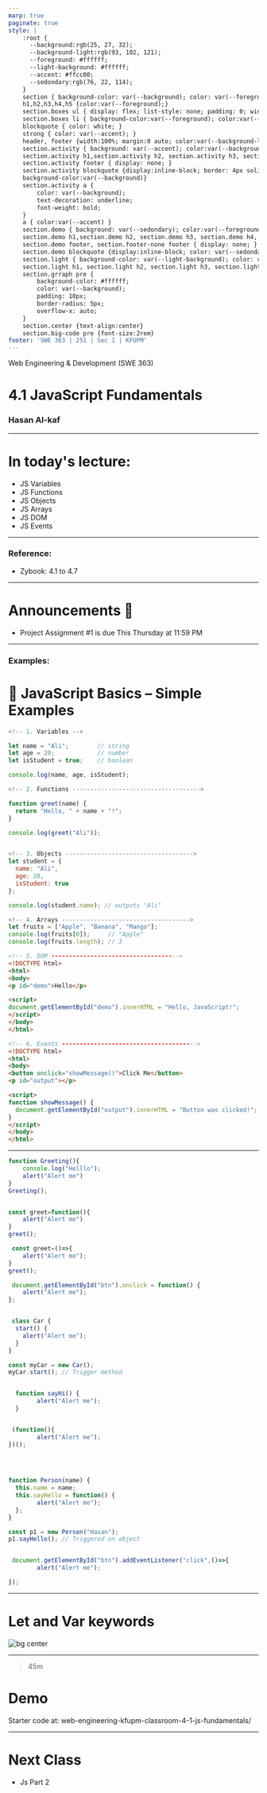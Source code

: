 ```yaml
---
marp: true
paginate: true
style: |
    :root {
      --background:rgb(25, 27, 32);
      --background-light:rgb(93, 102, 121);
      --foreground: #ffffff;
      --light-background: #ffffff;
      --accent: #ffcc00;
      --sedondary:rgb(76, 22, 114);
    }
    section { background-color: var(--background); color: var(--foreground); }
    h1,h2,h3,h4,h5 {color:var(--foreground);}
    section.boxes ul { display: flex; list-style: none; padding: 0; width: 100%; }
    section.boxes li { background-color:var(--foreground); color:var(--background); padding: 40px; margin: 10px; border-radius: 10px; flex: 1; text-align: center; }
    blockquote { color: white; }
    strong { color: var(--accent); }
    header, footer {width:100%; margin:0 auto; color:var(--background-light)}
    section.activity { background: var(--accent); color:var(--background)}
    section.activity h1,section.activity h2, section.activity h3, section.activity h4, section.activity h5 { color: var(--background) }
    section.activity footer { display: none; }
    section.activity blockquote {display:inline-block; border: 4px solid black; color: white; border-radius: 10px; 
    background-color:var(--background)}
    section.activity a {
        color: var(--background);
        text-decoration: underline;
        font-weight: bold;
    }
    a { color:var(--accent) }
    section.demo { background: var(--sedondary); color:var(--foreground)}
    section.demo h1,section.demo h2, section.demo h3, section.demo h4, section.demo h5 { color: var(--foreground) }
    section.demo footer, section.footer-none footer { display: none; }
    section.demo blockquote {display:inline-block; color: var(--sedondary); border-radius: 10px; background-color: var(--foreground)}
    section.light { background-color: var(--light-background); color: var(--background); }
    section.light h1, section.light h2, section.light h3, section.light h4, section.light h5 { color: var(--background); }
    section.grraph pre {
        background-color: #ffffff;
        color: var(--background);
        padding: 10px;
        border-radius: 5px;
        overflow-x: auto;
    }
    section.center {text-align:center}
    section.big-code pre {font-size:2rem}
footer: 'SWE 363 | 251 | Sec 1 | KFUPM'
---
```

<!-- 

Todays goals: 

 - JS as a language 

 How:

 - Build in front of them 

 -->


Web Engineering & Development (SWE 363) 
# 4.1 JavaScript Fundamentals
### Hasan Al-kaf

---

# In today's lecture:

- JS Variables 
- JS Functions 
- JS Objects 
- JS Arrays 
- JS DOM 
- JS Events 

---

### Reference: 
- Zybook: 4.1 to 4.7

---

# Announcements 📣
- Project Assignment #1 is due This Thursday at 11:59 PM

---

### Examples:

# 📘 JavaScript Basics – Simple Examples

```javascript
<!-- 1. Variables -->

let name = "Ali";        // string
let age = 20;            // number
let isStudent = true;    // boolean

console.log(name, age, isStudent);


```
```javascript
<!-- 2. Functions ------------------------------------>

function greet(name) {
  return "Hello, " + name + "!";
}

console.log(greet("Ali"));


```
```javascript

<!-- 3. Objects ------------------------------------>
let student = {
  name: "Ali",
  age: 20,
  isStudent: true
};

console.log(student.name); // outputs "Ali"

```
```javascript
<!-- 4. Arrays ------------------------------------>
let fruits = ["Apple", "Banana", "Mango"];
console.log(fruits[0]);     // "Apple"
console.log(fruits.length); // 3

```
```html
<!-- 5. DOM ------------------------------------>
<!DOCTYPE html>
<html>
<body>
<p id="demo">Hello</p>

<script>
document.getElementById("demo").innerHTML = "Hello, JavaScript!";
</script>
</body>
</html>

```
```html
<!-- 6. Events -------------------------------------->
<!DOCTYPE html>
<html>
<body>
<button onclick="showMessage()">Click Me</button>
<p id="output"></p>

<script>
function showMessage() {
  document.getElementById("output").innerHTML = "Button was clicked!";
}
</script>
</body>
</html>

```

---


```javascript
function Greeting(){
    console.log("Helllo");
    alert("Alert me")
}
Greeting();

```
```javascript

const greet=function(){
    alert("Alert me")
}
greet();

```
```javascript
 const greet=()=>{
    alert("Alert me");
}
greet(); 

```
```javascript
 document.getElementById("btn").onclick = function() {
    alert("Alert me");
}; 

```
```javascript

 class Car {
  start() {
    alert("Alert me");
  }
}

const myCar = new Car();
myCar.start(); // Trigger method 

```
```javascript

  function sayHi() {
        alert("Alert me");
  } 

```
```javascript

 (function(){
        alert("Alert me");
})();
 
 
```
```javascript

function Person(name) {
  this.name = name;
  this.sayHello = function() {
        alert("Alert me");
  };
}

const p1 = new Person("Hasan");
p1.sayHello(); // Triggered on object

```
```javascript

 document.getElementById("btn").addEventListener("click",()=>{
        alert("Alert me");

}); 

```
---
# Let and Var keywords
![bg center](./img/VarLet.jpg)

---
<!-- _class: demo -->

>45m
# Demo
Starter code at: web-engineering-kfupm-classroom-4-1-js-fundamentals/

---

# Next Class

- Js Part 2 